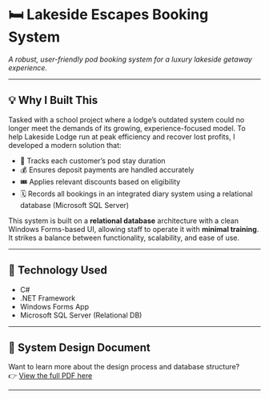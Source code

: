 # 🛏️ Lakeside Escapes Booking System   
*A robust, user-friendly pod booking system for a luxury lakeside getaway experience.*

---

## 💡 Why I Built This  
Tasked with a school project where a lodge’s outdated system could no longer meet the demands of its growing, experience-focused model. To help Lakeside Lodge run at peak efficiency and recover lost profits, I developed a modern solution that:

- 📅 Tracks each customer’s pod stay duration  
- 💰 Ensures deposit payments are handled accurately  
- 🎟️ Applies relevant discounts based on eligibility  
- 🗓️ Records all bookings in an integrated diary system using a relational database (Microsoft SQL Server) 

This system is built on a **relational database** architecture with a clean Windows Forms-based UI, allowing staff to operate it with **minimal training**. It strikes a balance between functionality, scalability, and ease of use.

---

## 🔧 Technology Used  
- C#  
- .NET Framework  
- Windows Forms App  
- Microsoft SQL Server (Relational DB)  

---

## 📄 System Design Document  
Want to learn more about the design process and database structure?  
👉 [View the full PDF here](docs/LAKESIDE_ESCAPES_DESIGN_PDF.pdf)

---
